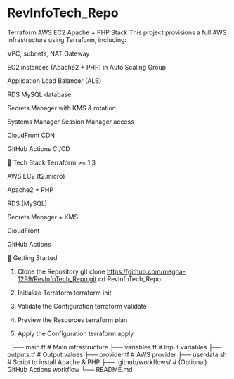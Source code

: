 # RevInfoTech_Repo

Terraform AWS EC2 Apache + PHP Stack
This project provisions a full AWS infrastructure using Terraform, including:

VPC, subnets, NAT Gateway

EC2 instances (Apache2 + PHP) in Auto Scaling Group

Application Load Balancer (ALB)

RDS MySQL database

Secrets Manager with KMS & rotation

Systems Manager Session Manager access

CloudFront CDN

GitHub Actions CI/CD

🧰 Tech Stack
Terraform >= 1.3

AWS EC2 (t2.micro)

Apache2 + PHP

RDS (MySQL)

Secrets Manager + KMS

CloudFront

GitHub Actions

🚀 Getting Started
1. Clone the Repository
git clone https://github.com/megha-1299/RevInfoTech_Repo.git
cd RevInfoTech_Repo

2. Initialize Terraform
terraform init

3. Validate the Configuration
terraform validate

4. Preview the Resources
terraform plan

6. Apply the Configuration
terraform apply

.
├── main.tf                  # Main infrastructure
├── variables.tf             # Input variables
├── outputs.tf               # Output values
├── provider.tf              # AWS provider
├── userdata.sh              # Script to install Apache & PHP
├── .github/workflows/       # (Optional) GitHub Actions workflow
└── README.md



